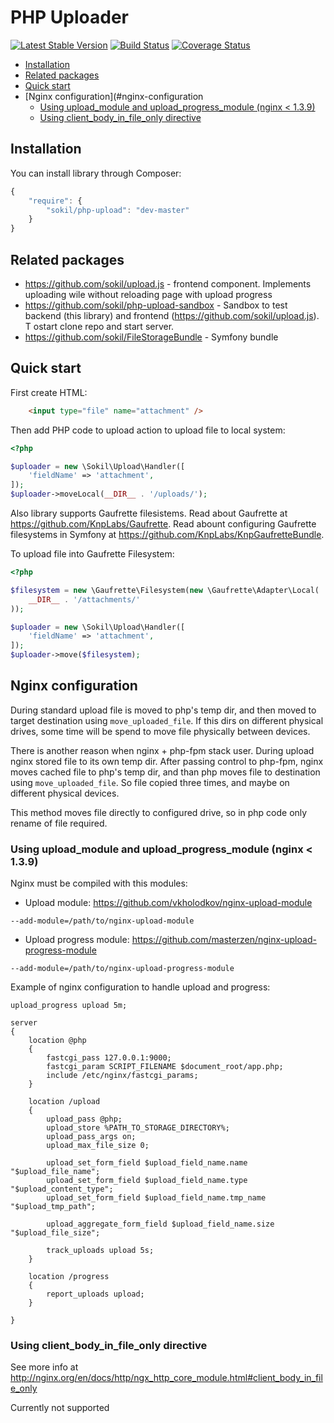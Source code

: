 PHP Uploader
========

[![Latest Stable Version](https://poser.pugx.org/sokil/php-upload/v/stable.png)](https://packagist.org/packages/sokil/php-upload)
[![Build Status](https://travis-ci.org/sokil/php-upload.svg?branch=master)](https://travis-ci.org/sokil/php-upload)
[![Coverage Status](https://coveralls.io/repos/sokil/php-upload/badge.svg?branch=master&service=github)](https://coveralls.io/github/sokil/php-upload?branch=master)

* [Installation](#installation)
* [Related packages](#related-packages)
* [Quick start](#quick-start)
* [Nginx configuration](#nginx-configuration
    * [Using upload_module and upload_progress_module (nginx < 1.3.9)](#using-upload_module-and-upload_progress_module-nginx--139)
    * [Using client_body_in_file_only directive](#using-client_body_in_file_only-directive)

## Installation

You can install library through Composer:
```javascript
{
    "require": {
        "sokil/php-upload": "dev-master"
    }
}
```

## Related packages

* https://github.com/sokil/upload.js - frontend component. Implements uploading wile without reloading page with upload progress
* https://github.com/sokil/php-upload-sandbox - Sandbox to test backend (this library) and frontend (https://github.com/sokil/upload.js). T ostart clone repo and start server.
* https://github.com/sokil/FileStorageBundle - Symfony bundle

## Quick start

First create HTML:
```html
    <input type="file" name="attachment" />
```

Then add PHP code to upload action to upload file to local system:

```php
<?php

$uploader = new \Sokil\Upload\Handler([
    'fieldName' => 'attachment',
]);
$uploader->moveLocal(__DIR__ . '/uploads/');
```

Also library supports Gaufrette filesistems. Read about Gaufrette at https://github.com/KnpLabs/Gaufrette.
Read abount configuring Gaufrette filesystems in Symfony at https://github.com/KnpLabs/KnpGaufretteBundle.

To upload file into Gaufrette Filesystem:
```php
<?php

$filesystem = new \Gaufrette\Filesystem(new \Gaufrette\Adapter\Local(
    __DIR__ . '/attachments/'
));

$uploader = new \Sokil\Upload\Handler([
    'fieldName' => 'attachment',
]);
$uploader->move($filesystem);
```


## Nginx configuration

During standard upload file is moved to php's temp dir, and then moved to target
destination using `move_uploaded_file`. If this dirs on different
physical drives, some time will be spend to move file physically between devices.

There is another reason when nginx + php-fpm stack user.
During upload nginx stored file to its own temp dir. After passing control to 
php-fpm, nginx moves cached file to php's temp dir, and than php moves file 
to destination using `move_uploaded_file`. So file copied three times, and
maybe on different physical devices.

This method moves file directly to configured drive, so in php code only
rename of file required.

### Using upload_module and upload_progress_module (nginx < 1.3.9)

Nginx must be compiled with this modules:
* Upload module: https://github.com/vkholodkov/nginx-upload-module
```
--add-module=/path/to/nginx-upload-module
```
* Upload progress module: https://github.com/masterzen/nginx-upload-progress-module
```
--add-module=/path/to/nginx-upload-progress-module
```

Example of nginx configuration to handle upload and progress:
```
upload_progress upload 5m;

server
{
    location @php
    {
        fastcgi_pass 127.0.0.1:9000;
        fastcgi_param SCRIPT_FILENAME $document_root/app.php;
        include /etc/nginx/fastcgi_params;
    }

    location /upload
    {
        upload_pass @php;
        upload_store %PATH_TO_STORAGE_DIRECTORY%;
        upload_pass_args on;
        upload_max_file_size 0;

        upload_set_form_field $upload_field_name.name "$upload_file_name";
        upload_set_form_field $upload_field_name.type "$upload_content_type";
        upload_set_form_field $upload_field_name.tmp_name "$upload_tmp_path";

        upload_aggregate_form_field $upload_field_name.size "$upload_file_size";

        track_uploads upload 5s;
    }

    location /progress
    {
        report_uploads upload;
    }

}
```

### Using client_body_in_file_only directive

See more info at http://nginx.org/en/docs/http/ngx_http_core_module.html#client_body_in_file_only

Currently not supported
